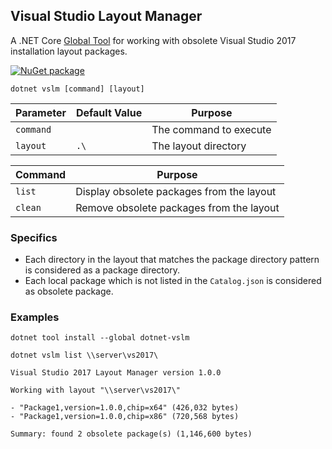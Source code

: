 ## Visual Studio Layout Manager

A .NET Core [Global Tool](https://docs.microsoft.com/en-us/dotnet/core/tools/global-tools) for working with obsolete Visual Studio 2017 installation layout packages. 

[![NuGet package](https://img.shields.io/nuget/v/Community.VisualStudio.LayoutManager.svg?style=flat-square)](https://www.nuget.org/packages/Community.VisualStudio.LayoutManager)

```
dotnet vslm [command] [layout] 
```

Parameter | Default Value | Purpose
--- | --- | ---
`command` | | The command to execute
`layout` | `.\` | The layout directory

Command | Purpose
--- | ---
`list` | Display obsolete packages from the layout
`clean` | Remove obsolete packages from the layout

### Specifics

- Each directory in the layout that matches the package directory pattern is considered as a package directory.
- Each local package which is not listed in the `Catalog.json` is considered as obsolete package.

### Examples

```
dotnet tool install --global dotnet-vslm
```
```
dotnet vslm list \\server\vs2017\
```
```
Visual Studio 2017 Layout Manager version 1.0.0

Working with layout "\\server\vs2017\"

- "Package1,version=1.0.0,chip=x64" (426,032 bytes)
- "Package1,version=1.0.0,chip=x86" (720,568 bytes)

Summary: found 2 obsolete package(s) (1,146,600 bytes)
```
